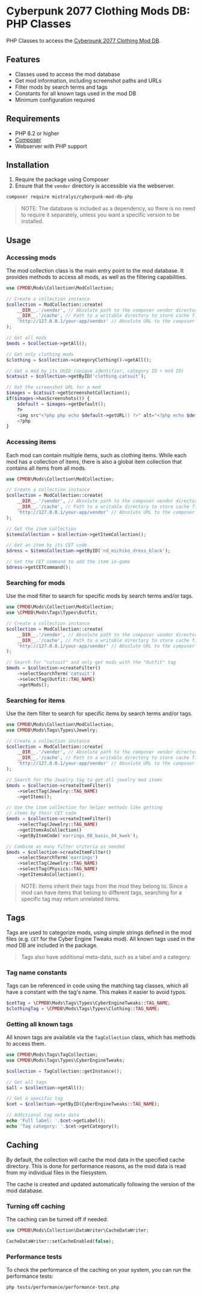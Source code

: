 # Cyberpunk 2077 Clothing Mods DB: PHP Classes

PHP Classes to access the [Cyberpunk 2077 Clothing Mod DB](https://github.com/Mistralys/cyberpunk-mod-db).

## Features

- Classes used to access the mod database
- Get mod information, including screenshot paths and URLs
- Filter mods by search terms and tags
- Constants for all known tags used in the mod DB
- Minimum configuration required

## Requirements

- PHP 8.2 or higher
- [Composer](https://getcomposer.org/)
- Webserver with PHP support

## Installation

1. Require the package using Composer
2. Ensure that the `vendor` directory is accessible via the webserver.

```bash
composer require mistralys/cyberpunk-mod-db-php
```

> NOTE: The database is included as a dependency, so there is no need to 
> require it separately, unless you want a specific version to be installed.

## Usage

### Accessing mods

The mod collection class is the main entry point to the mod database. 
It provides methods to access all mods, as well as the filtering
capabilities.

```php
use CPMDB\Mods\Collection\ModCollection;

// Create a collection instance
$collection = ModCollection::create(
    __DIR__.'/vendor', // Absolute path to the composer vendor directory
    __DIR__.'/cache', // Path to a writable directory to store cache files
    'http://127.0.0.1/your-app/vendor' // Absolute URL to the composer vendor directory
);

// Get all mods
$mods = $collection->getAll();

// Get only clothing mods
$clothing = $collection->categoryClothing()->getAll();

// Get a mod by its UUID (unique identifier, category ID + mod ID)
$catsuit = $collection->getByID('clothing.catsuit');

// Get the screenshot URL for a mod
$images = $catsuit->getScreenshotCollection();
if($images->hasScreenshots()) {
    $default = $images->getDefault();
    ?>
    <img src"<?php php echo $default->getURL() ?>" alt="<?php echo $default->getTitle() ?>">
    <?php
}
```

### Accessing items

Each mod can contain multiple items, such as clothing items. 
While each mod has a collection of items, there is also a global
item collection that contains all items from all mods.

```php
use CPMDB\Mods\Collection\ModCollection;

// Create a collection instance
$collection = ModCollection::create(
    __DIR__.'/vendor', // Absolute path to the composer vendor directory
    __DIR__.'/cache', // Path to a writable directory to store cache files
    'http://127.0.0.1/your-app/vendor' // Absolute URL to the composer vendor directory
);

// Get the item collection
$itemsCollection = $collection->getItemCollection();

// Get an item by its CET code 
$dress = $itemsCollection->getByID('nd_michiko_dress_black');

// Get the CET command to add the item in-game
$dress->getCETCommand();
```

### Searching for mods

Use the mod filter to search for specific mods by search terms and/or tags.

```php
use CPMDB\Mods\Collection\ModCollection;
use \CPMDB\Mods\Tags\Types\Outfit;

// Create a collection instance
$collection = ModCollection::create(
    __DIR__.'/vendor', // Absolute path to the composer vendor directory
    __DIR__.'/cache', // Path to a writable directory to store cache files
    'http://127.0.0.1/your-app/vendor' // Absolute URL to the composer vendor directory
);

// Search for "catsuit" and only get mods with the "Outfit" tag
$mods = $collection->createFilter()
    ->selectSearchTerm('catsuit')
    ->selectTag(Outfit::TAG_NAME)
    ->getMods();
```

### Searching for items

Use the item filter to search for specific items by search terms and/or tags.

```php
use CPMDB\Mods\Collection\ModCollection;
use CPMDB\Mods\Tags\Types\Jewelry;

// Create a collection instance
$collection = ModCollection::create(
    __DIR__.'/vendor', // Absolute path to the composer vendor directory
    __DIR__.'/cache', // Path to a writable directory to store cache files
    'http://127.0.0.1/your-app/vendor' // Absolute URL to the composer vendor directory
);

// Search for the Jewelry tag to get all jewelry mod items
$mods = $collection->createItemFilter()
    ->selectTag(Jewelry::TAG_NAME)
    ->getItems();

// Use the item collection for helper methods like getting
// items by their CET code
$mods = $collection->createItemFilter()
    ->selectTag(Jewelry::TAG_NAME)
    ->getItemsAsCollection()
    ->getByItemCode('earrings_08_basic_04_kwek');

// Combine as many filter criteria as needed
$mods = $collection->createItemFilter()
    ->selectSearchTerm('earrings')
    ->selectTag(Jewelry::TAG_NAME)
    ->selectTag(Physics::TAG_NAME)
    ->getItemsAsCollection();
```

> NOTE: Items inherit their tags from the mod they belong to. Since a
> mod can have items that belong to different tags, searching for
> a specific tag may return unrelated items.

## Tags

Tags are used to categorize mods, using simple strings defined in the mod files
(e.g. `CET` for the Cyber Engine Tweaks mod). All known tags used in the mod DB
are included in the package.

> Tags also have additional meta-data, such as a label and a category.

### Tag name constants

Tags can be referenced in code using the matching tag classes, which all have
a constant with the tag's name. This makes it easier to avoid typos.

```php
$cetTag = \CPMDB\Mods\Tags\Types\CyberEngineTweaks::TAG_NAME;
$clothingTag = \CPMDB\Mods\Tags\Types\Clothing::TAG_NAME;
```

### Getting all known tags

All known tags are available via the `TagCollection` class, which has methods
to access them.

```php
use CPMDB\Mods\Tags\TagCollection;
use CPMDB\Mods\Tags\Types\CyberEngineTweaks;

$collection = TagCollection::getInstance();

// Get all tags
$all = $collection->getAll();

// Get a specific tag
$cet = $collection->getByID(CyberEngineTweaks::TAG_NAME);

// Additional tag meta data
echo 'Full label: '.$cet->getLabel();
echo 'Tag category: '.$cet->getCategory();
```

## Caching

By default, the collection will cache the mod data in the specified
cache directory. This is done for performance reasons, as the mod data
is read from my individual files in the filesystem.

The cache is created and updated automatically following the version
of the mod database.

### Turning off caching

The caching can be turned off if needed:

```php
use CPMDB\Mods\Collection\DataWriter\CacheDataWriter;

CacheDataWriter::setCacheEnabled(false);
```

### Performance tests

To check the performance of the caching on your system, you can run
the performance tests:

```bash
php tests/performance/performance-test.php
```
